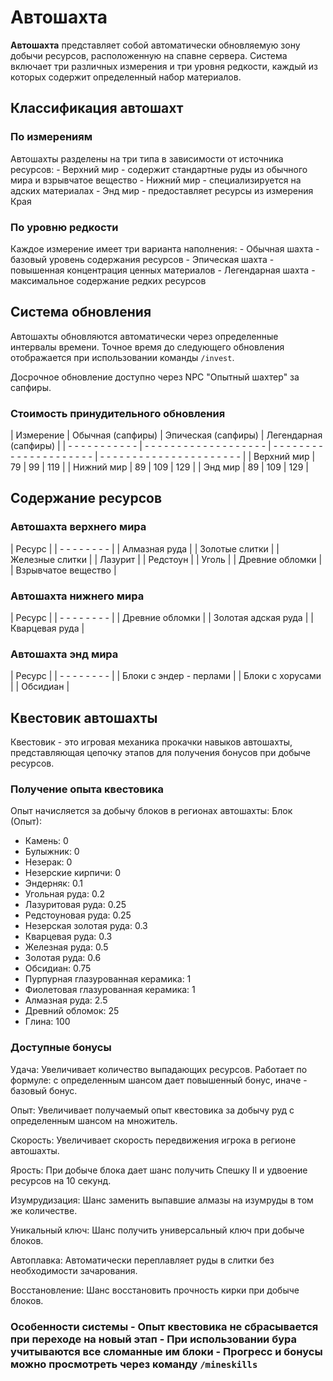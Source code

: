 # Автошахта

**Автошахта** представляет собой автоматически обновляемую зону добычи ресурсов, расположенную на спавне сервера. Система включает три различных измерения и три уровня редкости, каждый из которых содержит определенный набор материалов.

## Классификация автошахт

### По измерениям

Автошахты разделены на три типа в зависимости от источника ресурсов: - Верхний мир - содержит стандартные руды из обычного мира и взрывчатое вещество - Нижний мир - специализируется на адских материалах - Энд мир - предоставляет ресурсы из измерения Края

### По уровню редкости

Каждое измерение имеет три варианта наполнения: - Обычная шахта - базовый уровень содержания ресурсов - Эпическая шахта - повышенная концентрация ценных материалов - Легендарная шахта - максимальное содержание редких ресурсов

## Система обновления

Автошахты обновляются автоматически через определенные интервалы времени. Точное время до следующего обновления отображается при использовании команды `/invest`. 

Досрочное обновление доступно через NPC "Опытный шахтер" за сапфиры.

### Стоимость принудительного обновления

| Измерение | Обычная (сапфиры) | Эпическая (сапфиры) | Легендарная (сапфиры) |
| - - - - - - - - - - - | - - - - - - - - - - - - - - - - - - - | - - - - - - - - - - - - - - - - - - - - - | - - - - - - - - - - - - - - - - - - - - - - |
| Верхний мир | 79 | 99 | 119 |
| Нижний мир | 89 | 109 | 129 |
| Энд мир | 89 | 109 | 129 |

## Содержание ресурсов

### Автошахта верхнего мира

| Ресурс |
| - - - - - - - - |
| Алмазная руда |
| Золотые слитки |
| Железные слитки |
| Лазурит |
| Редстоун |
| Уголь |
| Древние обломки |
| Взрывчатое вещество |

### Автошахта нижнего мира

| Ресурс |
| - - - - - - - - |
| Древние обломки |
| Золотая адская руда |
| Кварцевая руда |

### Автошахта энд мира

| Ресурс |
| - - - - - - - - |
| Блоки с эндер - перлами |
| Блоки с хорусами |
| Обсидиан |

## Квестовик автошахты

Квестовик - это игровая механика прокачки навыков автошахты, представляющая цепочку этапов для получения бонусов при добыче ресурсов.

### Получение опыта квестовика

Опыт начисляется за добычу блоков в регионах автошахты: Блок (Опыт):
- Камень: 0
- Булыжник: 0
- Незерак: 0
- Незерские кирпичи: 0
- Эндерняк: 0.1
- Угольная руда: 0.2
- Лазуритовая руда: 0.25
- Редстоуновая руда: 0.25
- Незерская золотая руда: 0.3
- Кварцевая руда: 0.3
- Железная руда: 0.5
- Золотая руда: 0.6
- Обсидиан: 0.75
- Пурпурная глазурованная керамика: 1
- Фиолетовая глазурованная керамика: 1
- Алмазная руда: 2.5
- Древний обломок: 25
- Глина: 100
### Доступные бонусы

Удача:
Увеличивает количество выпадающих ресурсов. Работает по формуле: с определенным шансом дает повышенный бонус, иначе - базовый бонус.

Опыт:
Увеличивает получаемый опыт квестовика за добычу руд с определенным шансом на множитель.

Скорость:
Увеличивает скорость передвижения игрока в регионе автошахты.

Ярость:
При добыче блока дает шанс получить Спешку II и удвоение ресурсов на 10 секунд.

Изумрудизация:
Шанс заменить выпавшие алмазы на изумруды в том же количестве.

Уникальный ключ:
Шанс получить универсальный ключ при добыче блоков.

Автоплавка:
Автоматически переплавляет руды в слитки без необходимости зачарования.

Восстановление:
Шанс восстановить прочность кирки при добыче блоков.

### Особенности системы - Опыт квестовика не сбрасывается при переходе на новый этап - При использовании бура учитываются все сломанные им блоки - Прогресс и бонусы можно просмотреть через команду `/mineskills`